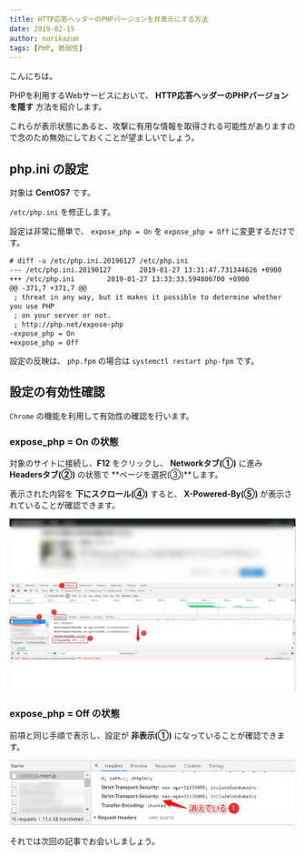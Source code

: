 ```yaml
---
title: HTTP応答ヘッダーのPHPバージョンを非表示にする方法
date: 2019-02-15
author: norikazum
tags: [PHP, 脆弱性]
---
```


こんにちは。

PHPを利用するWebサービスにおいて、 **HTTP応答ヘッダーのPHPバージョンを隠す** 方法を紹介します。

これらが表示状態にあると、攻撃に有用な情報を取得される可能性がありますので念のため無効にしておくことが望ましいでしょう。

## php.ini の設定

対象は **CentOS7** です。

`/etc/php.ini` を修正します。

設定は非常に簡単で、 `expose_php = On` を `expose_php = Off` に変更するだけです。

```
# diff -u /etc/php.ini.20190127 /etc/php.ini
--- /etc/php.ini.20190127       2019-01-27 13:31:47.731344626 +0900
+++ /etc/php.ini        2019-01-27 13:33:33.594806700 +0900
@@ -371,7 +371,7 @@
 ; threat in any way, but it makes it possible to determine whether you use PHP
 ; on your server or not.
 ; http://php.net/expose-php
-expose_php = On
+expose_php = Off
```

設定の反映は、 `php.fpm` の場合は `systemctl restart php-fpm` です。

## 設定の有効性確認

`Chrome` の機能を利用して有効性の確認を行います。

### expose_php = On の状態

対象のサイトに接続し、**F12** をクリックし、 **Networkタブ(①)** に進み **Headersタブ(②)** の状態で **ページを選択(③)**します。 

表示された内容を **下にスクロール(④)** すると、 **X-Powered-By(⑤)** が表示されていることが確認できます。

![](images/how-to-hide-the-php-version-of-the-http-response-header-1.png)

### expose_php = Off の状態

前項と同じ手順で表示し、設定が **非表示(①)** になっていることが確認できます。

![](images/how-to-hide-the-php-version-of-the-http-response-header-2.png)

それでは次回の記事でお会いしましょう。
